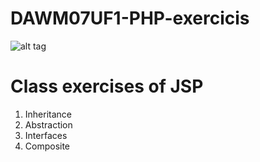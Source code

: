 # DAWM07UF1-PHP-exercicis
![alt tag](https://upload.wikimedia.org/wikipedia/commons/thumb/c/c1/Php_logo.svg/200px-Php_logo.svg.png)

<h1>Class exercises of JSP</h1>

<ol>
<li>Inheritance</li>
<li>Abstraction</li>
<li>Interfaces</li>
<li>Composite</li>
</ol>
